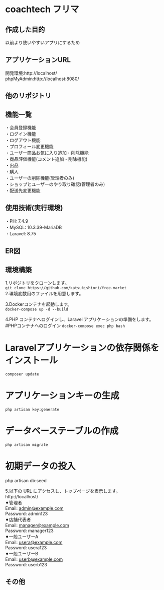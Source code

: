 # coachtech フリマ  
## 作成した目的  
以前より使いやすいアプリにするため
## アプリケーションURL  
開発環境:http://localhost/  
phpMyAdmin:http://localhost:8080/  
## 他のリポジトリ  
## 機能一覧  
・会員登録機能  
・ログイン機能  
・ログアウト機能  
・プロフィール変更機能  
・ユーザー商品お気に入り追加・削除機能  
・商品評価機能(コメント追加・削除機能)  
・出品  
・購入  
・ユーザーの削除機能(管理者のみ)  
・ショップとユーザーのやり取り確認(管理者のみ)  
・配送先変更機能  

## 使用技術(実行環境)  
・PH: 7.4.9  
・MySQL: 10.3.39-MariaDB  
・Laravel: 8.75  

## ER図  
## 環境構築  
1.リポジトリをクローンします。  
`git clone https://github.com/katsukishiori/free-market`  
2.環境変数用のファイルを用意します。  

3.Dockerコンテナを起動します。  
`docker-compose up -d --build`  

4.PHP コンテナへログインし、Laravel アプリケーションの準備をします。  
#PHPコンテナへのログイン
`docker-compose exec php bash`  

# Laravelアプリケーションの依存関係をインストール  
`composer update`  

# アプリケーションキーの生成  
`php artisan key:generate`  

# データベーステーブルの作成   
`php artisan migrate`  

# 初期データの投入  
php artisan db:seed  

5.以下の URL にアクセスし、トップページを表示します。  
http://localhost/  
  ⚫︎管理者  
    Email: admin@example.com  
    Password: admin123  
  ⚫︎店舗代表者    
    Email: manager@example.com  
    Password: manager123  
  ⚫︎一般ユーザーA  
    Email: usera@example.com  
    Password: usera123  
  ⚫︎一般ユーザーB    
    Email: userb@example.com    
    Password: userb123 
    
  

  

## その他


